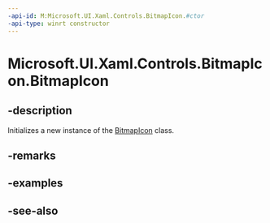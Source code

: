 ```yaml
---
-api-id: M:Microsoft.UI.Xaml.Controls.BitmapIcon.#ctor
-api-type: winrt constructor
---
```


<!-- Method syntax
public BitmapIcon()
-->

# Microsoft.UI.Xaml.Controls.BitmapIcon.BitmapIcon

## -description
Initializes a new instance of the [BitmapIcon](bitmapicon.md) class.

## -remarks

## -examples

## -see-also
